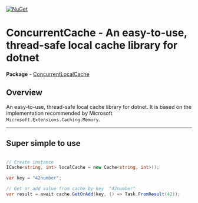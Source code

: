 [![NuGet](https://www.nuget.org/packages/ConcurrentLocalCache/)](https://www.nuget.org/packages/ConcurrentLocalCache/)
# ConcurrentCache - An easy-to-use, thread-safe local cache library for dotnet
__Package__ - [ConcurrentLocalCache](https://www.nuget.org/packages/ConcurrentLocalCache/)

## Overview

An easy-to-use, thread-safe local cache library for dotnet. It is based on the implementation recommended by Microsoft `Microsoft.Extensions.Caching.Memory`.

---

## Super simple to use

```csharp

// Create instance
ICache<string, int> localCache = new Cache<string, int>();

var key = "42number";

// Get or add value from cache by key  "42number"
var result = await cache.GetOrAdd(key, () => Task.FromResult(42));


```
